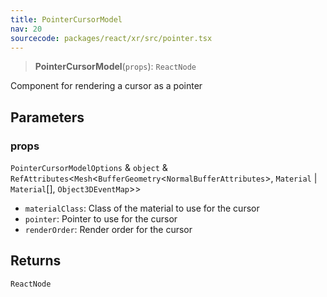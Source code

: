 ```yaml
---
title: PointerCursorModel
nav: 20
sourcecode: packages/react/xr/src/pointer.tsx
---
```


> **PointerCursorModel**(`props`): `ReactNode`

Component for rendering a cursor as a pointer

## Parameters

### props

`PointerCursorModelOptions` & `object` & `RefAttributes`\<`Mesh`\<`BufferGeometry`\<`NormalBufferAttributes`\>, `Material` \| `Material`[], `Object3DEventMap`\>\>

* `materialClass`: Class of the material to use for the cursor
* `pointer`: Pointer to use for the cursor
* `renderOrder`: Render order for the cursor

## Returns

`ReactNode`
